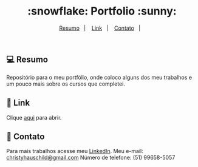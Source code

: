 <h1 align="center">
  :snowflake: Portfolio :sunny:
</h1>

<p align="center">
<a href="#-projeto">Resumo</a>&nbsp;&nbsp;&nbsp;|&nbsp;&nbsp;&nbsp;
  <a href="#rocket-tecnologias">Link</a>&nbsp;&nbsp;&nbsp;|&nbsp;&nbsp;&nbsp;  
  <a href="#-layout">Contato</a>&nbsp;&nbsp;&nbsp;|&nbsp;&nbsp;&nbsp;
</p>

<br>

## 💻 Resumo

Repositório para o meu portfólio, onde coloco alguns dos meu trabalhos e um pouco mais sobre os cursos que completei.


## :rocket: Link

Clique [aqui](https://christyschott.github.io/portfolio.github.io/) para abrir.

## 🎨 Contato

Para mais trabalhos acesse meu [LinkedIn](https://www.linkedin.com/in/christy-hauschild-0757431a4/). 
Meu e-mail: christyhauschild@gmail.com
Número de telefone: (51) 99658-5057


